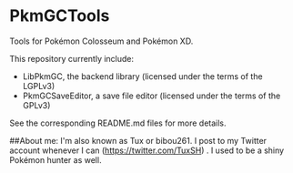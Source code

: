 # PkmGCTools
Tools for Pokémon Colosseum and Pokémon XD.

This repository currently include:
* LibPkmGC, the backend library (licensed under the terms of the LGPLv3)
* PkmGCSaveEditor, a save file editor (licensed under the terms of the GPLv3)
	
See the corresponding README.md files for more details.

##About me:
I'm also known as Tux or bibou261. I post to my Twitter account whenever I can (https://twitter.com/TuxSH) . I used to be a shiny Pokémon hunter as well.
